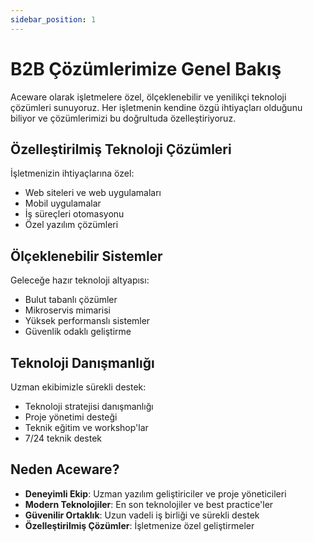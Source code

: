 ```yaml
---
sidebar_position: 1
---
```


# B2B Çözümlerimize Genel Bakış

Aceware olarak işletmelere özel, ölçeklenebilir ve yenilikçi teknoloji çözümleri sunuyoruz. Her işletmenin kendine özgü ihtiyaçları olduğunu biliyor ve çözümlerimizi bu doğrultuda özelleştiriyoruz.

## Özelleştirilmiş Teknoloji Çözümleri

İşletmenizin ihtiyaçlarına özel:

- Web siteleri ve web uygulamaları
- Mobil uygulamalar
- İş süreçleri otomasyonu
- Özel yazılım çözümleri

## Ölçeklenebilir Sistemler

Geleceğe hazır teknoloji altyapısı:

- Bulut tabanlı çözümler
- Mikroservis mimarisi
- Yüksek performanslı sistemler
- Güvenlik odaklı geliştirme

## Teknoloji Danışmanlığı

Uzman ekibimizle sürekli destek:

- Teknoloji stratejisi danışmanlığı
- Proje yönetimi desteği
- Teknik eğitim ve workshop'lar
- 7/24 teknik destek

## Neden Aceware?

- **Deneyimli Ekip**: Uzman yazılım geliştiriciler ve proje yöneticileri
- **Modern Teknolojiler**: En son teknolojiler ve best practice'ler
- **Güvenilir Ortaklık**: Uzun vadeli iş birliği ve sürekli destek
- **Özelleştirilmiş Çözümler**: İşletmenize özel geliştirmeler
